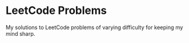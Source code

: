 # LeetCode Problems
My solutions to LeetCode problems of varying difficulty for keeping my mind sharp.
